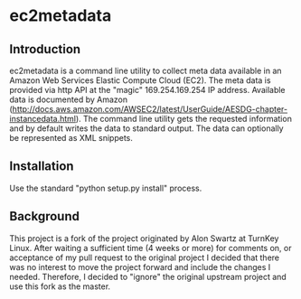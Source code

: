 ec2metadata
===========

Introduction
------------

ec2metadata is a command line utility to collect meta data available in an
Amazon Web Services Elastic Compute Cloud (EC2). The meta data is provided
via http API at the "magic" 169.254.169.254 IP address. Available data is
documented by Amazon (http://docs.aws.amazon.com/AWSEC2/latest/UserGuide/AESDG-chapter-instancedata.html). The command line utility gets the requested
information and by default writes the data to standard output. The data can
optionally be represented as XML snippets.

Installation
------------

Use the standard "python setup.py install" process.

Background
----------

This project is a fork of the project originated by Alon Swartz at TurnKey
Linux. After waiting a sufficient time (4 weeks or more) for comments on,
or acceptance of my pull request to the original project I decided that there
was no interest to move the project forward and include the changes I needed.
Therefore, I decided to "ignore" the original upstream project and use this
fork as the master.
